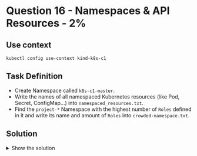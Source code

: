 # Question 16 - Namespaces & API Resources - 2%

## Use context

```shell
kubectl config use-context kind-k8s-c1
```

## Task Definition

- Create Namespace called `k8s-c1-master`.
- Write the names of all namespaced Kubernetes resources (like Pod, Secret, ConfigMap...) into `namespaced_resources.txt`.
- Find the `project-*` Namespace with the highest number of `Roles` defined in it and write its name and amount of `Roles` into `crowded-namespace.txt`.

## Solution

<details>
  <summary>Show the solution</summary>

### Create Namespace

```shell
k create ns k8s-c1-master
namespace/k8s-c1-master created
```

### Write all namespaces Kubernetes resources

```shell
k api-resources
```

```shell
k api-resources -h
  # Print the supported non-namespaced resources
  kubectl api-resources --namespaced=false
```

```shell
k api-resources --namespaced=true -o name > namespaced_resources.txt
```

### Namespace with most Roles

```shell
k -n namespace_name get role --no-headers | wc -l
```

```shell
vi crowded-namespace.txt
project-x with (n) resources
```
</details>
